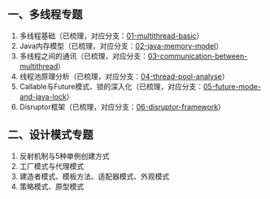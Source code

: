## 一、多线程专题
1. 多线程基础（已梳理，对应分支：[01-multithread-basic](https://github.com/zephyrlai/zephyr-arch/tree/01-multithread-basic)）
1. Java内存模型（已梳理，对应分支：[02-java-memory-model](https://github.com/zephyrlai/zephyr-arch/tree/02-java-memory-model)）
1. 多线程之间的通讯（已梳理，对应分支：[03-communication-between-multithread](https://github.com/zephyrlai/zephyr-arch/tree/03-communication-between-multithread)）
1. 线程池原理分析（已梳理，对应分支：[04-thread-pool-analyse](https://github.com/zephyrlai/zephyr-arch/tree/04-thread-pool-analyse)）
1. Callable与Future模式、锁的深入化（已梳理，对应分支：[05-future-mode-and-java-lock](https://github.com/zephyrlai/zephyr-arch/tree/05-future-mode-and-java-lock)）
1. Disruptor框架（已梳理，对应分支：[06-disruptor-framework](https://github.com/zephyrlai/zephyr-arch/tree/06-disruptor-framework)）

## 二、设计模式专题
1. 反射机制与5种单例创建方式
1. 工厂模式与代理模式
1. 建造者模式、模板方法、适配器模式、外观模式
1. 策略模式、原型模式